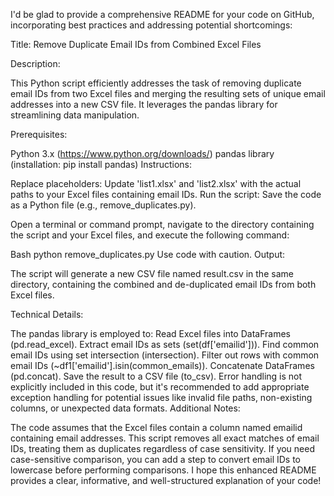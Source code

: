 
I'd be glad to provide a comprehensive README for your code on GitHub, incorporating best practices and addressing potential shortcomings:

Title: Remove Duplicate Email IDs from Combined Excel Files

Description:

This Python script efficiently addresses the task of removing duplicate email IDs from two Excel files and merging the resulting sets of unique email addresses into a new CSV file. It leverages the pandas library for streamlining data manipulation.

Prerequisites:

Python 3.x (https://www.python.org/downloads/)
pandas library (installation: pip install pandas)
Instructions:

Replace placeholders:
Update 'list1.xlsx' and 'list2.xlsx' with the actual paths to your Excel files containing email IDs.
Run the script:
Save the code as a Python file (e.g., remove_duplicates.py).

Open a terminal or command prompt, navigate to the directory containing the script and your Excel files, and execute the following command:

Bash
python remove_duplicates.py
Use code with caution.
Output:

The script will generate a new CSV file named result.csv in the same directory, containing the combined and de-duplicated email IDs from both Excel files.

Technical Details:

The pandas library is employed to:
Read Excel files into DataFrames (pd.read_excel).
Extract email IDs as sets (set(df['emailid'])).
Find common email IDs using set intersection (intersection).
Filter out rows with common email IDs (~df1['emailid'].isin(common_emails)).
Concatenate DataFrames (pd.concat).
Save the result to a CSV file (to_csv).
Error handling is not explicitly included in this code, but it's recommended to add appropriate exception handling for potential issues like invalid file paths, non-existing columns, or unexpected data formats.
Additional Notes:

The code assumes that the Excel files contain a column named emailid containing email addresses.
This script removes all exact matches of email IDs, treating them as duplicates regardless of case sensitivity. If you need case-sensitive comparison, you can add a step to convert email IDs to lowercase before performing comparisons.
I hope this enhanced README provides a clear, informative, and well-structured explanation of your code!

